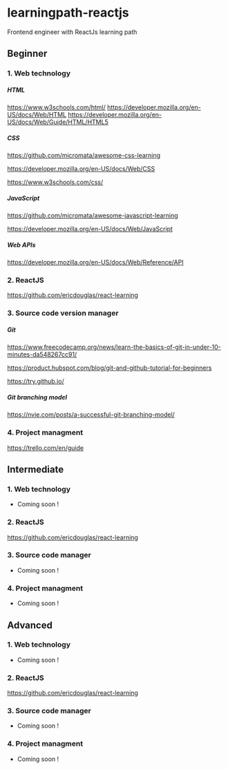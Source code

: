 # learningpath-reactjs
Frontend engineer with ReactJs learning path

## Beginner 

### 1. Web technology

##### HTML
https://www.w3schools.com/html/
https://developer.mozilla.org/en-US/docs/Web/HTML
https://developer.mozilla.org/en-US/docs/Web/Guide/HTML/HTML5

##### CSS
https://github.com/micromata/awesome-css-learning

https://developer.mozilla.org/en-US/docs/Web/CSS

https://www.w3schools.com/css/

##### JavaScript
https://github.com/micromata/awesome-javascript-learning

https://developer.mozilla.org/en-US/docs/Web/JavaScript

##### Web APIs
https://developer.mozilla.org/en-US/docs/Web/Reference/API


### 2. ReactJS
https://github.com/ericdouglas/react-learning


### 3. Source code version manager

##### Git
https://www.freecodecamp.org/news/learn-the-basics-of-git-in-under-10-minutes-da548267cc91/

https://product.hubspot.com/blog/git-and-github-tutorial-for-beginners

https://try.github.io/

##### Git branching model
https://nvie.com/posts/a-successful-git-branching-model/


### 4. Project managment 
https://trello.com/en/guide




## Intermediate 

### 1. Web technology
* Coming soon !


### 2. ReactJS
https://github.com/ericdouglas/react-learning

### 3. Source code manager
* Coming soon !


### 4. Project managment
* Coming soon !




## Advanced

### 1. Web technology
* Coming soon !


### 2. ReactJS
https://github.com/ericdouglas/react-learning

### 3. Source code manager
* Coming soon !


### 4. Project managment
* Coming soon !



